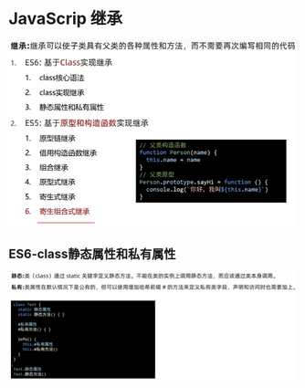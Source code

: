 # JavaScrip 继承
![alt text](./assets/image-18.png)

## ES6-class静态属性和私有属性
![alt text](./assets/image-19.png)